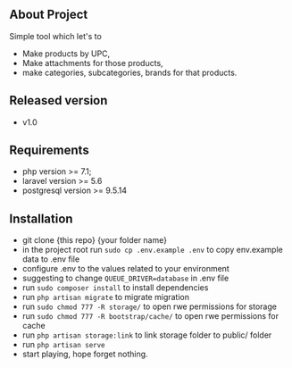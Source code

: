 
## About Project

Simple tool which let's to

- Make products by UPC,
- Make attachments for those products,
- make categories, subcategories, brands for that products.

## Released version 
- v1.0

## Requirements
- php version >= 7.1;
- laravel version >= 5.6
- postgresql version >= 9.5.14

## Installation
- git clone {this repo} {your folder name}
- in the project root run `sudo cp .env.example .env` to copy env.example data to .env file
- configure .env to the values related to your environment
- suggesting to change `QUEUE_DRIVER=database` in .env file
- run `sudo composer install` to install dependencies
- run `php artisan migrate` to migrate migration
- run `sudo chmod 777 -R storage/` to open rwe permissions for storage
- run `sudo chmod 777 -R bootstrap/cache/` to open rwe permissions for cache
- run `php artisan storage:link` to link storage folder to public/ folder
- run `php artisan serve`
- start playing, hope forget nothing.
